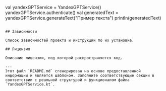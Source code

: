 val yandexGPTService = YandexGPTService()
yandexGPTService.authenticate()
val generatedText = yandexGPTService.generateText("Пример текста")
println(generatedText)
```

## Зависимости

Список зависимостей проекта и инструкции по их установке.

## Лицензия

Описание лицензии, под которой распространяется код.

---
Этот файл `README.md` сгенерирован на основе предоставленной информации и является шаблоном. Заполните соответствующие секции в соответствии с реальной структурой и функционалом файла `YandexGPTService.kt`.
